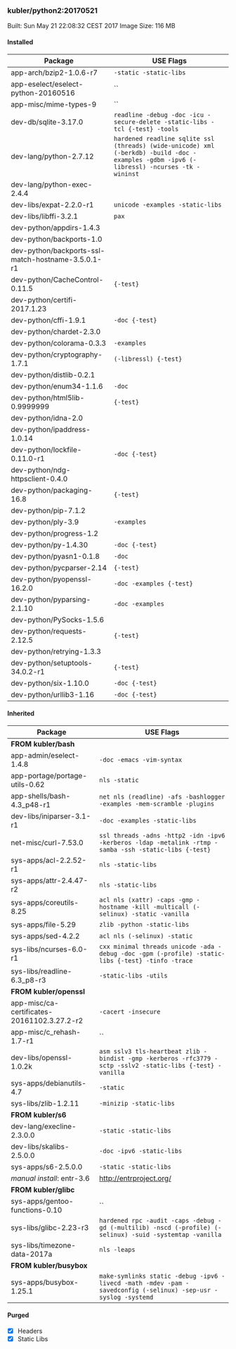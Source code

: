 ### kubler/python2:20170521

Built: Sun May 21 22:08:32 CEST 2017
Image Size: 116 MB

#### Installed
Package | USE Flags
--------|----------
app-arch/bzip2-1.0.6-r7 | `-static -static-libs`
app-eselect/eselect-python-20160516 | ``
app-misc/mime-types-9 | ``
dev-db/sqlite-3.17.0 | `readline -debug -doc -icu -secure-delete -static-libs -tcl {-test} -tools`
dev-lang/python-2.7.12 | `hardened readline sqlite ssl (threads) (wide-unicode) xml (-berkdb) -build -doc -examples -gdbm -ipv6 (-libressl) -ncurses -tk -wininst`
dev-lang/python-exec-2.4.4 | ` `
dev-libs/expat-2.2.0-r1 | `unicode -examples -static-libs`
dev-libs/libffi-3.2.1 | `pax`
dev-python/appdirs-1.4.3 | ` `
dev-python/backports-1.0 | ` `
dev-python/backports-ssl-match-hostname-3.5.0.1-r1 | ` `
dev-python/CacheControl-0.11.5 | `{-test}`
dev-python/certifi-2017.1.23 | ` `
dev-python/cffi-1.9.1 | `-doc {-test}`
dev-python/chardet-2.3.0 | ` `
dev-python/colorama-0.3.3 | `-examples`
dev-python/cryptography-1.7.1 | `(-libressl) {-test}`
dev-python/distlib-0.2.1 | ` `
dev-python/enum34-1.1.6 | `-doc`
dev-python/html5lib-0.9999999 | `{-test}`
dev-python/idna-2.0 | ` `
dev-python/ipaddress-1.0.14 | ` `
dev-python/lockfile-0.11.0-r1 | `-doc {-test}`
dev-python/ndg-httpsclient-0.4.0 | ` `
dev-python/packaging-16.8 | `{-test}`
dev-python/pip-7.1.2 | ` `
dev-python/ply-3.9 | `-examples`
dev-python/progress-1.2 | ` `
dev-python/py-1.4.30 | `-doc {-test}`
dev-python/pyasn1-0.1.8 | `-doc`
dev-python/pycparser-2.14 | `{-test}`
dev-python/pyopenssl-16.2.0 | `-doc -examples {-test}`
dev-python/pyparsing-2.1.10 | `-doc -examples`
dev-python/PySocks-1.5.6 | ` `
dev-python/requests-2.12.5 | `{-test}`
dev-python/retrying-1.3.3 | ` `
dev-python/setuptools-34.0.2-r1 | `{-test}`
dev-python/six-1.10.0 | `-doc {-test}`
dev-python/urllib3-1.16 | `-doc {-test}`
#### Inherited
Package | USE Flags
--------|----------
**FROM kubler/bash** |
app-admin/eselect-1.4.8 | `-doc -emacs -vim-syntax`
app-portage/portage-utils-0.62 | `nls -static`
app-shells/bash-4.3_p48-r1 | `net nls (readline) -afs -bashlogger -examples -mem-scramble -plugins`
dev-libs/iniparser-3.1-r1 | `-doc -examples -static-libs`
net-misc/curl-7.53.0 | `ssl threads -adns -http2 -idn -ipv6 -kerberos -ldap -metalink -rtmp -samba -ssh -static-libs {-test}`
sys-apps/acl-2.2.52-r1 | `nls -static-libs`
sys-apps/attr-2.4.47-r2 | `nls -static-libs`
sys-apps/coreutils-8.25 | `acl nls (xattr) -caps -gmp -hostname -kill -multicall (-selinux) -static -vanilla`
sys-apps/file-5.29 | `zlib -python -static-libs`
sys-apps/sed-4.2.2 | `acl nls (-selinux) -static`
sys-libs/ncurses-6.0-r1 | `cxx minimal threads unicode -ada -debug -doc -gpm (-profile) -static-libs {-test} -tinfo -trace`
sys-libs/readline-6.3_p8-r3 | `-static-libs -utils`
**FROM kubler/openssl** |
app-misc/ca-certificates-20161102.3.27.2-r2 | `-cacert -insecure`
app-misc/c_rehash-1.7-r1 | ``
dev-libs/openssl-1.0.2k | `asm sslv3 tls-heartbeat zlib -bindist -gmp -kerberos -rfc3779 -sctp -sslv2 -static-libs {-test} -vanilla`
sys-apps/debianutils-4.7 | `-static`
sys-libs/zlib-1.2.11 | `-minizip -static-libs`
**FROM kubler/s6** |
dev-lang/execline-2.3.0.0 | `-static -static-libs`
dev-libs/skalibs-2.5.0.0 | `-doc -ipv6 -static-libs`
sys-apps/s6-2.5.0.0 | `-static -static-libs`
*manual install*: entr-3.6 | http://entrproject.org/
**FROM kubler/glibc** |
sys-apps/gentoo-functions-0.10 | ``
sys-libs/glibc-2.23-r3 | `hardened rpc -audit -caps -debug -gd (-multilib) -nscd (-profile) (-selinux) -suid -systemtap -vanilla`
sys-libs/timezone-data-2017a | `nls -leaps`
**FROM kubler/busybox** |
sys-apps/busybox-1.25.1 | `make-symlinks static -debug -ipv6 -livecd -math -mdev -pam -savedconfig (-selinux) -sep-usr -syslog -systemd`
#### Purged
- [x] Headers
- [x] Static Libs

